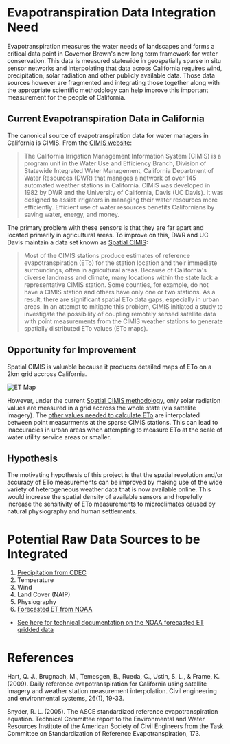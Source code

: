 # Evapotranspiration Data Integration Need
Evapotranspiration measures the water needs of landscapes and forms a critical data point in Governor Brown's new long term framework for water conservation.  This data is measured statewide in geospatially sparse in situ sensor networks and interpolating that data across California requires wind, precipitation, solar radiation and other publicly available data.  Those data sources however are fragmented and integrating those together along with the appropriate scientific methodology can help improve this important measurement for the people of California.

## Current Evapotranspiration Data in California

The canonical source of evapotranspiration data for water managers in California is CIMIS. From the [CIMIS website](http://www.cimis.water.ca.gov/): 

>The California Irrigation Management Information System (CIMIS) is a program unit in the Water Use and Efficiency Branch, Division of Statewide Integrated Water Management, California Department of Water Resources (DWR) that manages a network of over 145 automated weather stations in California. CIMIS was developed in 1982 by DWR and the University of California, Davis (UC Davis). It was designed to assist irrigators in managing their water resources more efficiently. Efficient use of water resources benefits Californians by saving water, energy, and money.

The primary problem with these sensors is that they are far apart and located primarily in agricultural areas. To improve on this, DWR and UC Davis maintain a data set known as [Spatial CIMIS](http://www.cimis.water.ca.gov/):

>Most of the CIMIS stations produce estimates of reference evapotranspiration (ETo) for the station location and their immediate surroundings, often in agricultural areas. Because of California's diverse landmass and climate, many locations within the state lack a representative CIMIS station. Some counties, for example, do not have a CIMIS station and others have only one or two stations. As a result, there are significant spatial ETo data gaps, especially in urban areas. In an attempt to mitigate this problem, CIMIS initiated a study to investigate the possibility of coupling remotely sensed satellite data with point measurements from the CIMIS weather stations to generate spatially distributed ETo values (ETo maps).

## Opportunity for Improvement

Spatial CIMIS is valuable because it produces detailed maps of ETo on a 2km grid accross California.

![ET Map](http://spatialcimis.water.ca.gov/cimis/2016/07/14/et0.png)

However, under the current [Spatial CIMIS methodology](https://www.researchgate.net/publication/228669634_Daily_reference_evapotranspiration_for_California_using_satellite_imagery_and_weather_station_measurement_interpolation), only solar radiation values are measured in a grid accross the whole state (via sattelite imagery). The [other values needed to calculate ETo](http://hydrology1.nmsu.edu/pet/penman-montheith.pdf) are interpolated between point measurments at the sparse CIMIS stations. This can lead to inaccuracies in urban areas when attempting to measure ETo at the scale of water utility service areas or smaller.

## Hypothesis

The motivating hypothesis of this project is that the spatial resolution and/or accuracy of ETo measurements can be improved by making use of the wide variety of heterogeneous weather data that is now available online. This would increase the spatial density of available sensors and hopefully increase the sensitivity of ETo measurements to microclimates caused by natural physiography and human settlements.

# Potential Raw Data Sources to be Integrated
1. [Precipitation from CDEC](http://cdec.water.ca.gov/misc/RealPrecip.html)
2. Temperature
3. Wind
4. Land Cover (NAIP)
5. Physiography
6. [Forecasted ET from NOAA](http://www.wrh.noaa.gov/forecast/evap/FRET/FRET.php?wfo=sto)
  - [See here for technical documentation on the NOAA forecasted ET gridded data](https://www.google.com/url?q=http://ndfd.weather.gov/technical.htm&sa=D&ust=1483383177762000&usg=AFQjCNGG3mUFtYLThq6PzvMVS0Bui8tNlA)

# References

Hart, Q. J., Brugnach, M., Temesgen, B., Rueda, C., Ustin, S. L., & Frame, K. (2009). Daily reference evapotranspiration for California using satellite imagery and weather station measurement interpolation. Civil engineering and environmental systems, 26(1), 19-33.

Snyder, R. L. (2005). The ASCE standardized reference evapotranspiration equation. Technical Committee report to the Environmental and Water Resources Institute of the American Society of Civil Engineers from the Task Committee on Standardization of Reference Evapotranspiration, 173.
